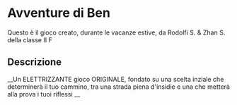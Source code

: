 # Avventure di Ben

Questo è il gioco creato, durante le vacanze estive, da Rodolfi S. & Zhan S. della classe II F

## Descrizione 

__Un ELETTRIZZANTE gioco ORIGINALE, fondato su una scelta inziale che determinerà il tuo cammino, tra una strada piena d'insidie e una che metterà alla prova i tuoi riflessi     __

